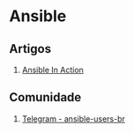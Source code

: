 # Ansible

## Artigos
1. [Ansible In Action](https://medium.com/@ahmadfarag/ansible-in-action-f2f17706931)

## Comunidade
1. [Telegram - ansible-users-br](https://t.me/ansiblebr)
